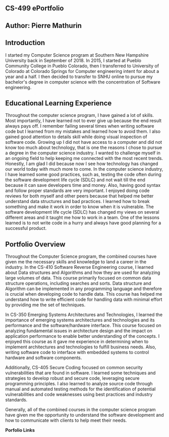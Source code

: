 ## CS-499 ePortfolio
## Author: Pierre Mathurin

## Introduction
I started my Computer Science program at Southern New Hampshire University back in September of 2018. In 2015, I started at Pueblo Community College in Pueblo Colorado, then I transferred to University of Colorado at Colorado Springs for Computer engineering intent for about a year and a half. I then decided to transfer to SNHU online to pursue my bachelor's degree in computer science with the concentration of Software engineering.

## Educational Learning Experience

Throughout the computer science program, I have gained a lot of skills. Most importantly, I have learned not to ever give up because the end result always pays off. I remember failing several times when writing software code but I learned from my mistakes and learned how to avoid them. I also gained good attention to details skill while doing visual inspection of software code. Growing up I did not have access to a computer and did not know too much about technology, that is one the reasons I chose to pursue a degree in the computer science industry. I wanted to challenge myself in an ongoing field to help keeping me connected with the most recent trends. Honestly, I am glad I did because now I see how technology has changed our world today with much more to come. In the computer science industry, I have learned some good practices, such as, testing the code often during the software development life cycle (SDLC) and not wait till the end because it can save developers time and money. Also, having good syntax and follow proper standards are very important. I enjoyed doing code reviews for both myself and other peers because that helped me better understand data structures and bad practices. I learned how to break something and make it work in order to know when it is vulnerable. The software development life cycle (SDLC) has changed my views on several different areas and it taught me how to work in a team. One of the lessons learned is to not write code in a hurry and always have good planning for a successful product.

## Portfolio Overview

Throughout the Computer Science program, the combined courses have given me the necessary skills and knowledge to land a career in the industry. In the CS-410 Software Reverse Engineering course, I learned about Data structures and Algorithms and how they are used for analyzing large volumes of data. This course primarily focused on common data structure operations, including searches and sorts. Data structure and Algorithm can be implemented in any programming language and therefore is crucial when developing code to handle data. This course has helped me understand how to write efficient code for handling data with minimal effort by providing me the set of techniques.

In CS-350 Emerging Systems Architectures and Technologies, I learned the importance of emerging systems architectures and technologies and its performance and the software/hardware interface. This course focused on analyzing fundamental issues in architecture design and the impact on application performance to enable better understanding of the concepts. I enjoyed this course as it gave me experience in determining when to implement architectures and technologies to fulfill business needs. Also, writing software code to interface with embedded systems to control hardware and software components.

Additionally, CS-405 Secure Coding focused on common security vulnerabilities that are found in software. I learned some techniques and strategies to develop robust and secure code, leveraging secure programming principles. I also learned to analyze source code through manual and automated testing methods for the identification of potential vulnerabilities and code weaknesses using best practices and industry standards.

Generally, all of the combined courses in the computer science program have given me the opportunity to understand the software development and how to communicate with clients to help meet their needs.


**Porfolio Links**<br>
